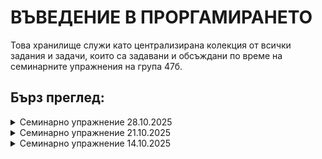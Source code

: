 # ВЪВЕДЕНИЕ В ПРОРГАМИРАНЕТО 
Това хранилище служи като централизирана колекция от всички задания и задачи, които са задавани и обсъждани по време на семинарните упражнения на група 47б.
## Бърз преглед:

<details>
<summary>Семинарно упражнение 28.10.2025</summary>
  
- Описание: Създаване на приложения с използване на
сложни данни: добавяне, изтриване и промяна на списък, търсене в
списък, множество, работа с речник

- Задачи: https://github.com/ERKeserdzhieva20/vp-su/blob/main/Documents/upr%20python%204.pdf
  
- Фаилове:
https://github.com/ERKeserdzhieva20/vp-su/blob/b64f2c9239a9365e79e5b88f0494d702e5a1858b/PyCharmMiscProject/04_upr.py#L1-L336
</details>
  
<details>
<summary>Семинарно упражнение 21.10.2025</summary>
  
- Описание: Съставяне, въвеждане и настройка на програми,
илюстриращи операциите в езика и основните типове данни

- Задачи: https://github.com/ERKeserdzhieva20/vp-su/blob/main/Documents/upr%20python%203.pdf

- Фаилове:
https://github.com/ERKeserdzhieva20/vp-su/blob/b64f2c9239a9365e79e5b88f0494d702e5a1858b/PyCharmMiscProject/03_upr.py#L1-L52
</details>
<details>
<summary>Семинарно упражнение 14.10.2025</summary>
  
- Описание: Оператори за разклонения и цикли. Разработване на програми с разклонена и циклична структура. Съставяне и настройка на програми с основните видове цикли върху потокови данни. Оператори за цикъл (while,  for)
- Задачи: https://github.com/ERKeserdzhieva20/vp-su/blob/main/Documents/upr%20python%20_2.pdf

- Фаилове:
https://github.com/ERKeserdzhieva20/vp-su/blob/b64f2c9239a9365e79e5b88f0494d702e5a1858b/PyCharmMiscProject/02_upr.py#L1-L82

</details>
